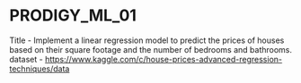 # PRODIGY_ML_01

Title - Implement a linear regression model to predict the prices of houses based on their square footage and the number of bedrooms and bathrooms.
dataset -  https://www.kaggle.com/c/house-prices-advanced-regression-techniques/data

